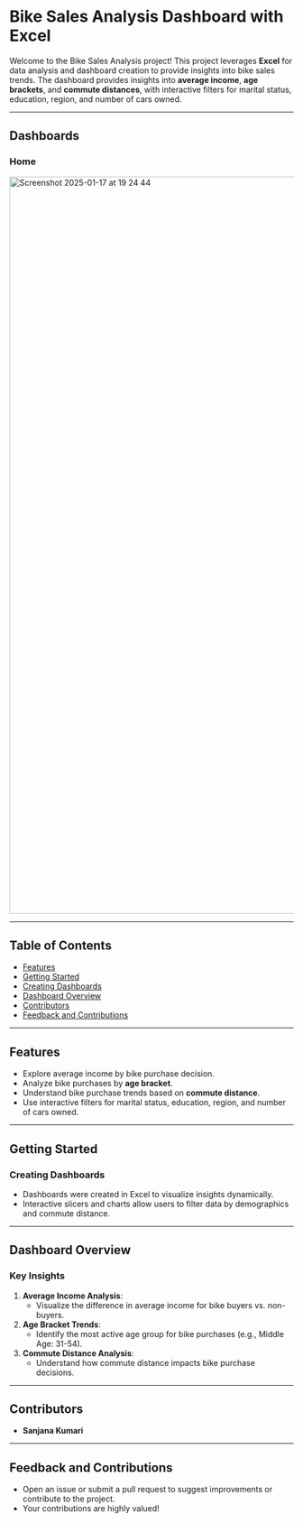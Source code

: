 # Bike Sales Analysis Dashboard with Excel


Welcome to the Bike Sales Analysis project! This project leverages **Excel** for data analysis and dashboard creation to provide insights into bike sales trends. The dashboard provides insights into **average income**, **age brackets**, and **commute distances**, with interactive filters for marital status, education, region, and number of cars owned.

---

## **Dashboards**
### **Home**
<img width="1307" alt="Screenshot 2025-01-17 at 19 24 44" src="https://github.com/user-attachments/assets/a17d7680-d84c-40fc-8637-6d65c527a73c" />

---

## **Table of Contents**
- [Features](#features)
- [Getting Started](#getting-started)
- [Creating Dashboards](#creating-dashboards)
- [Dashboard Overview](#dashboard-overview)
- [Contributors](#contributors)
- [Feedback and Contributions](#feedback-and-contributions)

---

## **Features**
- Explore average income by bike purchase decision.
- Analyze bike purchases by **age bracket**.
- Understand bike purchase trends based on **commute distance**.
- Use interactive filters for marital status, education, region, and number of cars owned.

---

## **Getting Started**
### **Creating Dashboards**
- Dashboards were created in Excel to visualize insights dynamically.
- Interactive slicers and charts allow users to filter data by demographics and commute distance.

---

## **Dashboard Overview**
### **Key Insights**
1. **Average Income Analysis**:
   - Visualize the difference in average income for bike buyers vs. non-buyers.
2. **Age Bracket Trends**:
   - Identify the most active age group for bike purchases (e.g., Middle Age: 31-54).
3. **Commute Distance Analysis**:
   - Understand how commute distance impacts bike purchase decisions.

---

## **Contributors**
- **Sanjana Kumari**

---

## **Feedback and Contributions**
- Open an issue or submit a pull request to suggest improvements or contribute to the project.
- Your contributions are highly valued!



